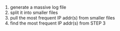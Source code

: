 1. generate a massive log file
2. split it into smaller files
3. pull the most frequent IP addr(s) from smaller files
4. find the most frequent IP addr(s) from STEP 3